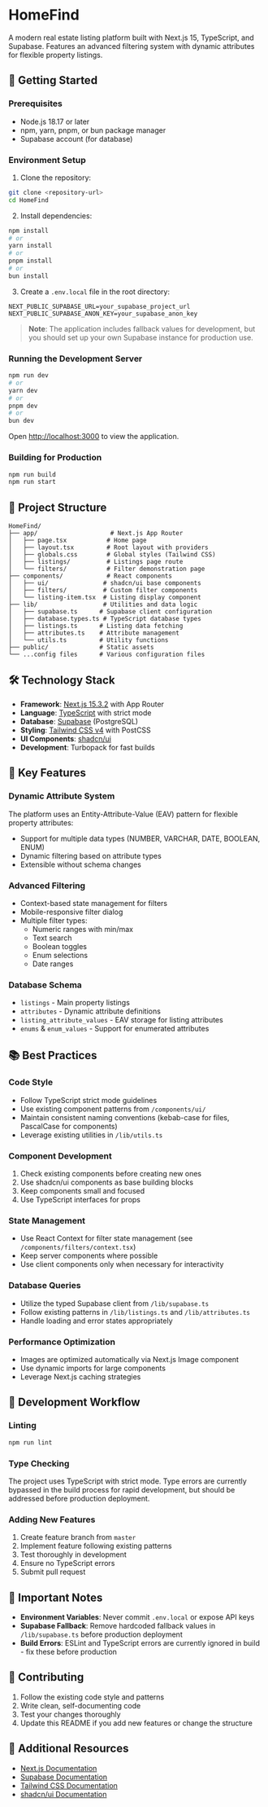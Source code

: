 # HomeFind

A modern real estate listing platform built with Next.js 15, TypeScript, and Supabase. Features an advanced filtering system with dynamic attributes for flexible property listings.

## 🚀 Getting Started

### Prerequisites

- Node.js 18.17 or later
- npm, yarn, pnpm, or bun package manager
- Supabase account (for database)

### Environment Setup

1. Clone the repository:
```bash
git clone <repository-url>
cd HomeFind
```

2. Install dependencies:
```bash
npm install
# or
yarn install
# or
pnpm install
# or
bun install
```

3. Create a `.env.local` file in the root directory:
```env
NEXT_PUBLIC_SUPABASE_URL=your_supabase_project_url
NEXT_PUBLIC_SUPABASE_ANON_KEY=your_supabase_anon_key
```

> **Note**: The application includes fallback values for development, but you should set up your own Supabase instance for production use.

### Running the Development Server

```bash
npm run dev
# or
yarn dev
# or
pnpm dev
# or
bun dev
```

Open [http://localhost:3000](http://localhost:3000) to view the application.

### Building for Production

```bash
npm run build
npm run start
```

## 📁 Project Structure

```
HomeFind/
├── app/                    # Next.js App Router
│   ├── page.tsx           # Home page
│   ├── layout.tsx         # Root layout with providers
│   ├── globals.css        # Global styles (Tailwind CSS)
│   ├── listings/          # Listings page route
│   └── filters/           # Filter demonstration page
├── components/            # React components
│   ├── ui/               # shadcn/ui base components
│   ├── filters/          # Custom filter components
│   └── listing-item.tsx  # Listing display component
├── lib/                  # Utilities and data logic
│   ├── supabase.ts      # Supabase client configuration
│   ├── database.types.ts # TypeScript database types
│   ├── listings.ts      # Listing data fetching
│   ├── attributes.ts    # Attribute management
│   └── utils.ts         # Utility functions
├── public/              # Static assets
└── ...config files      # Various configuration files
```

## 🛠️ Technology Stack

- **Framework**: [Next.js 15.3.2](https://nextjs.org/) with App Router
- **Language**: [TypeScript](https://www.typescriptlang.org/) with strict mode
- **Database**: [Supabase](https://supabase.com/) (PostgreSQL)
- **Styling**: [Tailwind CSS v4](https://tailwindcss.com/) with PostCSS
- **UI Components**: [shadcn/ui](https://ui.shadcn.com/)
- **Development**: Turbopack for fast builds

## 🎯 Key Features

### Dynamic Attribute System
The platform uses an Entity-Attribute-Value (EAV) pattern for flexible property attributes:
- Support for multiple data types (NUMBER, VARCHAR, DATE, BOOLEAN, ENUM)
- Dynamic filtering based on attribute types
- Extensible without schema changes

### Advanced Filtering
- Context-based state management for filters
- Mobile-responsive filter dialog
- Multiple filter types:
  - Numeric ranges with min/max
  - Text search
  - Boolean toggles
  - Enum selections
  - Date ranges

### Database Schema
- `listings` - Main property listings
- `attributes` - Dynamic attribute definitions
- `listing_attribute_values` - EAV storage for listing attributes
- `enums` & `enum_values` - Support for enumerated attributes

## 📚 Best Practices

### Code Style
- Follow TypeScript strict mode guidelines
- Use existing component patterns from `/components/ui/`
- Maintain consistent naming conventions (kebab-case for files, PascalCase for components)
- Leverage existing utilities in `/lib/utils.ts`

### Component Development
1. Check existing components before creating new ones
2. Use shadcn/ui components as base building blocks
3. Keep components small and focused
4. Use TypeScript interfaces for props

### State Management
- Use React Context for filter state management (see `/components/filters/context.tsx`)
- Keep server components where possible
- Use client components only when necessary for interactivity

### Database Queries
- Utilize the typed Supabase client from `/lib/supabase.ts`
- Follow existing patterns in `/lib/listings.ts` and `/lib/attributes.ts`
- Handle loading and error states appropriately

### Performance Optimization
- Images are optimized automatically via Next.js Image component
- Use dynamic imports for large components
- Leverage Next.js caching strategies

## 🧪 Development Workflow

### Linting
```bash
npm run lint
```

### Type Checking
The project uses TypeScript with strict mode. Type errors are currently bypassed in the build process for rapid development, but should be addressed before production deployment.

### Adding New Features
1. Create feature branch from `master`
2. Implement feature following existing patterns
3. Test thoroughly in development
4. Ensure no TypeScript errors
5. Submit pull request

## 🚨 Important Notes

- **Environment Variables**: Never commit `.env.local` or expose API keys
- **Supabase Fallback**: Remove hardcoded fallback values in `/lib/supabase.ts` before production deployment
- **Build Errors**: ESLint and TypeScript errors are currently ignored in build - fix these before production

## 📝 Contributing

1. Follow the existing code style and patterns
2. Write clean, self-documenting code
3. Test your changes thoroughly
4. Update this README if you add new features or change the structure

## 🔗 Additional Resources

- [Next.js Documentation](https://nextjs.org/docs)
- [Supabase Documentation](https://supabase.com/docs)
- [Tailwind CSS Documentation](https://tailwindcss.com/docs)
- [shadcn/ui Documentation](https://ui.shadcn.com/docs)
